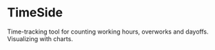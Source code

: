 # TimeSide
Time-tracking tool for counting working hours, overworks and dayoffs. Visualizing with charts.
